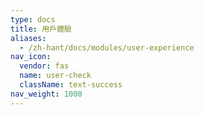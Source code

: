 ```yaml
---
type: docs
title: 用戶體驗
aliases:
  - /zh-hant/docs/modules/user-experience
nav_icon:
  vendor: fas
  name: user-check
  className: text-success
nav_weight: 1000
---
```


